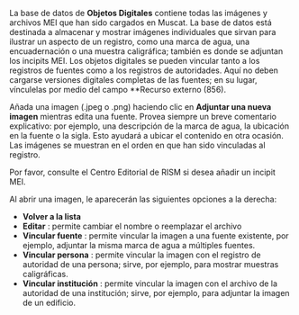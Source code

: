 La base de datos de **Objetos Digitales** contiene todas las imágenes y archivos MEI que han sido cargados en Muscat. La base de datos está destinada a almacenar y mostrar imágenes individuales que sirvan para ilustrar un aspecto de un registro, como una marca de agua, una encuadernación o una muestra caligráfica; también es donde se adjuntan los incipits MEI. Los objetos digitales se pueden vincular tanto a los registros de fuentes como a los registros de autoridades. Aquí no deben cargarse versiones digitales completas de las fuentes; en su lugar, vínculelas por medio del campo **Recurso externo (856).

Añada una imagen (.jpeg o .png) haciendo clic en **Adjuntar una nueva imagen** mientras edita una fuente. Provea siempre un breve comentario explicativo: por ejemplo, una descripción de la marca de agua, la ubicación en la fuente o la sigla. Esto ayudará a ubicar el contenido en otra ocasión. Las imágenes se muestran en el orden en que han sido vinculadas al registro.

Por favor, consulte el Centro Editorial de RISM si desea añadir un incipit MEI.

Al abrir una imagen, le aparecerán las siguientes opciones a la derecha:

- **Volver a la lista**
- **Editar** : permite cambiar el nombre o reemplazar el archivo
- **Vincular fuente** : permite vincular la imagen a una fuente existente, por ejemplo, adjuntar la misma marca de agua a múltiples fuentes.
- **Vincular persona** : permite vincular la imagen con el registro de autoridad de una persona; sirve, por ejemplo, para mostrar muestras caligráficas.
- **Vincular institución** : permite vincular la imagen con el archivo de la autoridad de una institución; sirve, por ejemplo, para adjuntar la imagen de un edificio.
